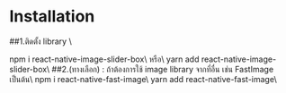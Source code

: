 # Installation
##1.ติดตั้ง library \
<tr>npm i react-native-image-slider-box\
<tr>หรือ\
<tr>yarn add react-native-image-slider-box\
##2.(ทางเลือก) : ถ้าต้องการใช้ image library จากที่อื่น เช่น FastImage เป็นต้น\
npm i react-native-fast-image\
yarn add react-native-fast-image\
